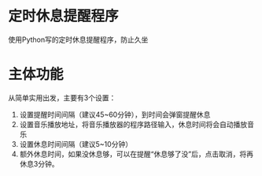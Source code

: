 # 定时休息提醒程序
使用Python写的定时休息提醒程序，防止久坐
# 主体功能
  从简单实用出发，主要有3个设置：  
  1. 设置提醒时间间隔（建议45~60分钟），到时间会弹窗提醒休息
  2. 设置音乐播放地址，将音乐播放器的程序路径输入，休息时间将会自动播放音乐
  3. 设置休息时间间隔（建议5~10分钟）
  4. 额外休息时间，如果没休息够，可以在提醒“休息够了没”后，点击取消，将再休息3分钟。